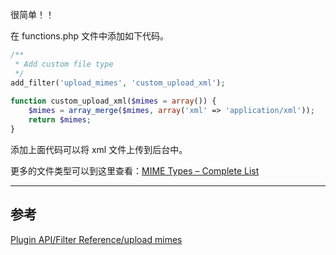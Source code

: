 很简单！！

在 functions.php 文件中添加如下代码。

```php
/**
 * Add custom file type
 */
add_filter('upload_mimes', 'custom_upload_xml');
 
function custom_upload_xml($mimes = array()) {
    $mimes = array_merge($mimes, array('xml' => 'application/xml'));
    return $mimes;
}
```

添加上面代码可以将 xml 文件上传到后台中。

更多的文件类型可以到这里查看：[MIME Types – Complete List](http://www.sitepoint.com/web-foundations/mime-types-complete-list/)

---

## 参考

[Plugin API/Filter Reference/upload mimes](https://codex.wordpress.org/Plugin_API/Filter_Reference/upload_mimes)
